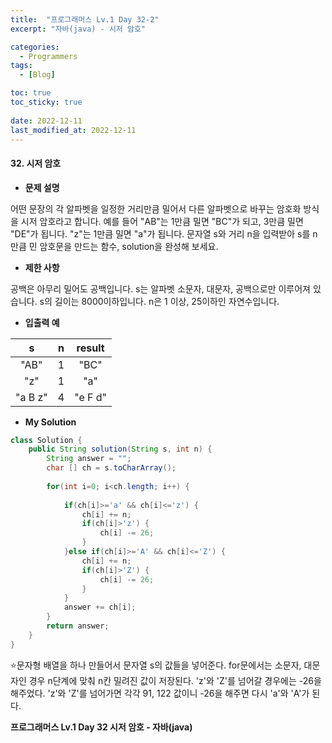 ```yaml
---
title:  "프로그래머스 Lv.1 Day 32-2"
excerpt: "자바(java) - 시저 암호"

categories:
  - Programmers
tags:
  - [Blog]

toc: true
toc_sticky: true
 
date: 2022-12-11
last_modified_at: 2022-12-11
---
```


#### 32. 시저 암호


- **문제 설명** 

어떤 문장의 각 알파벳을 일정한 거리만큼 밀어서 다른 알파벳으로 바꾸는 암호화 방식을 시저 암호라고 합니다. 예를 들어 "AB"는 1만큼 밀면 "BC"가 되고, 3만큼 밀면 "DE"가 됩니다. "z"는 1만큼 밀면 "a"가 됩니다. 문자열 s와 거리 n을 입력받아 s를 n만큼 민 암호문을 만드는 함수, solution을 완성해 보세요.

- **제한 사항**

공백은 아무리 밀어도 공백입니다.
s는 알파벳 소문자, 대문자, 공백으로만 이루어져 있습니다.
s의 길이는 8000이하입니다.
n은 1 이상, 25이하인 자연수입니다.

- **입출력 예**


|**s**|**n**|**result**|
|:---:|:---:|:---:|
|"AB"|1|"BC"|
|"z"|1|"a"|
|"a B z"|4|"e F d"|


- **My Solution**

```java
class Solution {
    public String solution(String s, int n) {
        String answer = "";
        char [] ch = s.toCharArray();
        
        for(int i=0; i<ch.length; i++) {
            
            if(ch[i]>='a' && ch[i]<='z') {
                ch[i] += n;
                if(ch[i]>'z') {
                    ch[i] -= 26;
                }
            }else if(ch[i]>='A' && ch[i]<='Z') {
                ch[i] += n;
                if(ch[i]>'Z') {
                    ch[i] -= 26;
                }
            }
            answer += ch[i];
        }
        return answer;
    }
}
```

⭐문자형 배열을 하나 만들어서 문자열 s의 값들을 넣어준다. for문에서는 소문자, 대문자인 경우 n단계에 맞춰 n칸 밀려진 값이 저장된다. 'z'와 'Z'를 넘어갈 경우에는 -26을 해주었다. 'z'와 'Z'를 넘어가면 각각 91, 122 값이니 -26을 해주면 다시 'a'와 'A'가 된다.


**프로그래머스 Lv.1 Day 32 시저 암호 - 자바(java)**